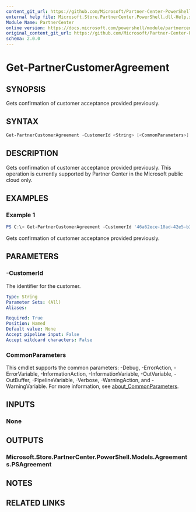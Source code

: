 ```yaml
---
content_git_url: https://github.com/Microsoft/Partner-Center-PowerShell/blob/master/docs/help/Get-PartnerCustomerAgreement.md
external help file: Microsoft.Store.PartnerCenter.PowerShell.dll-Help.xml
Module Name: PartnerCenter
online version: https://docs.microsoft.com/powershell/module/partnercenter/Get-PartnerCustomerAgreement
original_content_git_url: https://github.com/Microsoft/Partner-Center-PowerShell/blob/master/docs/help/Get-PartnerCustomerAgreement.md
schema: 2.0.0
---
```


# Get-PartnerCustomerAgreement

## SYNOPSIS
Gets confirmation of customer acceptance provided previously.

## SYNTAX

```powershell
Get-PartnerCustomerAgreement -CustomerId <String> [<CommonParameters>]
```

## DESCRIPTION
Gets confirmation of customer acceptance provided previously. This operation is currently supported by Partner Center in the Microsoft public cloud only.

## EXAMPLES

### Example 1
```powershell
PS C:\> Get-PartnerCustomerAgreement -CustomerId '46a62ece-10ad-42e5-b3f1-b2ed53e6fc08'
```

Gets confirmation of customer acceptance provided previously.

## PARAMETERS

### -CustomerId
The identifier for the customer.

```yaml
Type: String
Parameter Sets: (All)
Aliases:

Required: True
Position: Named
Default value: None
Accept pipeline input: False
Accept wildcard characters: False
```

### CommonParameters
This cmdlet supports the common parameters: -Debug, -ErrorAction, -ErrorVariable, -InformationAction, -InformationVariable, -OutVariable, -OutBuffer, -PipelineVariable, -Verbose, -WarningAction, and -WarningVariable. For more information, see [about_CommonParameters](http://go.microsoft.com/fwlink/?LinkID=113216).

## INPUTS

### None

## OUTPUTS

### Microsoft.Store.PartnerCenter.PowerShell.Models.Agreements.PSAgreement

## NOTES

## RELATED LINKS
